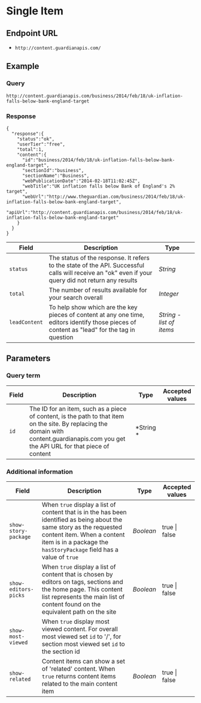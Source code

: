 Single Item
=======

## Endpoint URL
* `http://content.guardianapis.com/`

## Example

### Query

`http://content.guardianapis.com/business/2014/feb/18/uk-inflation-falls-below-bank-england-target`

### Response

    {
      "response":{
        "status":"ok",
        "userTier":"free",
        "total":1,
        "content":{
          "id":"business/2014/feb/18/uk-inflation-falls-below-bank-england-target",
          "sectionId":"business",
          "sectionName":"Business",
          "webPublicationDate":"2014-02-18T11:02:45Z",
          "webTitle":"UK inflation falls below Bank of England's 2% target",
          "webUrl":"http://www.theguardian.com/business/2014/feb/18/uk-inflation-falls-below-bank-england-target",
          "apiUrl":"http://content.guardianapis.com/business/2014/feb/18/uk-inflation-falls-below-bank-england-target"
        }
      }
    }

Field  | Description | Type |  |
------ | ----------- | ---- |--|
`status` | The status of the response. It refers to the state of the API. Successful calls will receive an "ok" even if your query did not return any results |  *String*
`total` |  The number of results available for your search overall | *Integer*
`leadContent` |   To help show which are the key pieces of content at any one time, editors identify those pieces of content as "lead" for the tag in question | *String - list of items*

## Parameters

### Query term

Field  | Description | Type | Accepted values |
------ | ----------- | ---- |-----------------|
 `id`  |  The ID for an item, such as a piece of content, is the path to that item on the site. By replacing the domain with content.guardianapis.com you get the API URL for that piece of content | *String * | 


### Additional information

Field  | Description | Type | Accepted values |
------ | ----------- | ---- |-----------------|
`show-story-package` | When `true` display a list of content that is in the has been identified as being about the same story as the requested content item. When a content item is in a package the `hasStoryPackage` field has a value of `true` | *Boolean* | true \| false
`show-editors-picks` | When `true` display a list of content that is chosen by editors on tags, sections and the home page. This content list represents the main list of content found on the equivalent path on the site | *Boolean* | true \| false
`show-most-viewed` | When `true` display most viewed content. For overall most viewed set `id` to '/', for section most viewed set `id` to the section id
`show-related` | Content items can show a set of 'related' content. When `true` returns content items related to the main content item  | *Boolean* | true \| false


